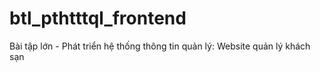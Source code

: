 # btl_pthtttql_frontend
Bài tập lớn - Phát triển hệ thống thông tin quản lý: Website quản lý khách sạn
